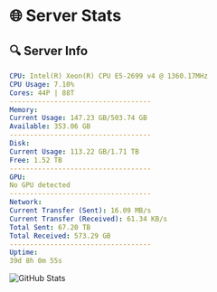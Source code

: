 # 🌐 Server Stats
## 🔍 Server Info
```yaml
CPU: Intel(R) Xeon(R) CPU E5-2699 v4 @ 1360.17MHz
CPU Usage: 7.10%
Cores: 44P | 88T
-----------------------------------
Memory:
Current Usage: 147.23 GB/503.74 GB
Available: 353.06 GB
-----------------------------------
Disk:
Current Usage: 113.22 GB/1.71 TB
Free: 1.52 TB
-----------------------------------
GPU:
No GPU detected
-----------------------------------
Network:
Current Transfer (Sent): 16.09 MB/s
Current Transfer (Received): 61.34 KB/s
Total Sent: 67.20 TB
Total Received: 573.29 GB
-----------------------------------
Uptime:
39d 8h 0m 55s
```
![GitHub Stats](https://img.shields.io/badge/Updated-2025-04-16_05:23:44-blue)
